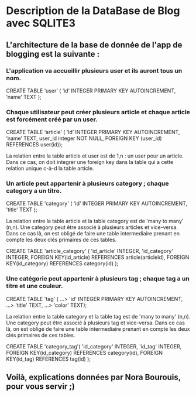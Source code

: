 # Description de la DataBase de Blog avec SQLITE3

## L'architecture de la base de donnée de l'app de blogging est la suivante :

### L'application va accueillir plusieurs user et ils auront tous un nom.

CREATE TABLE ‘user’ (
‘id’ INTEGER PRIMARY KEY AUTOINCREMENT, 
‘name’ TEXT
);


### Chaque utilisateur peut créer plusieurs article et chaque article est forcément créé par un user.

CREATE TABLE ‘article’ (
‘Id’ INTEGER PRIMARY KEY AUTOINCREMENT, 
‘name’ TEXT, 
user_id integer NOT NULL,
FOREIGN KEY (user_id) REFERENCES user(id));   

La relation entre la table article et user est de 1,n : un user pour un article. Dans ce cas, on doit integrer une foreign key dans la table qui a cette relation unique c-à-d la table article. 


### Un article peut appartenir à plusieurs category ; chaque category a un titre.

CREATE TABLE 'category' (
  'id' INTEGER PRIMARY KEY AUTOINCREMENT,
  'title' TEXT
  );

La relation entre la table article et la table category est de 'many to many' (n,n). Une category peut être associé à plusieurs articles et vice-versa. Dans ce cas là, on est obligé de faire une table intermediaire prenant en compte les deux clés primaires de ces tables. 

CREATE TABLE 'article_category' (
  'id_article' INTEGER,
  'id_category' INTEGER,
  FOREIGN KEY(id_article) REFERENCES article(articleId),
  FOREIGN KEY(id_category) REFERENCES category(id)
  );

### Une catégorie peut appartenir à plusieurs tag ; chaque tag a un titre et une couleur.

CREATE TABLE 'tag' (
   ...> 'id' INTEGER PRIMARY KEY AUTOINCREMENT,
   ...> 'title' TEXT,
   ...> 'color' TEXT);

La relation entre la table category et la table tag est de 'many to many' (n,n). Une category peut être associé à plusieurs tag et vice-versa. Dans ce cas là, on est obligé de faire une table intermediaire prenant en compte les deux clés primaires de ces tables. 

CREATE TABLE 'category_tag'(
  'id_category' INTEGER,
  'id_tag' INTEGER,
  FOREIGN KEY(id_category) REFERENCES category(id),
  FOREIGN KEY(id_tag) REFERENCES tag(id)
   );

## Voilà, explications données par Nora Bourouis, pour vous servir ;) 
